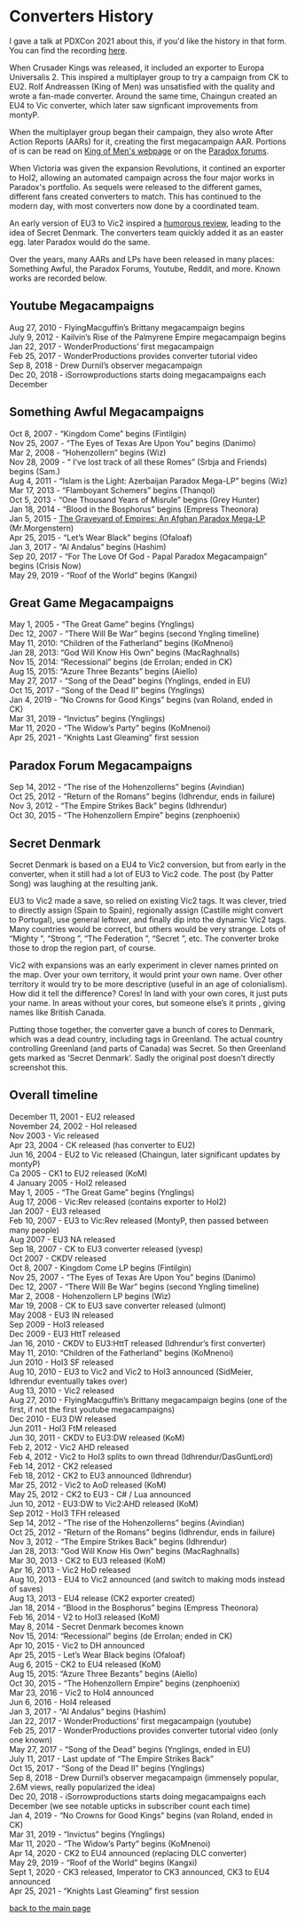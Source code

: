 # Converters History

I gave a talk at PDXCon 2021 about this, if you'd like the history in that form. You can find the recording [here](https://www.twitch.tv/videos/1032428222?filter=highlights&sort=time).

When Crusader Kings was released, it included an exporter to Europa Universalis 2. This inspired a multiplayer group to try a campaign from CK to EU2. Rolf Andreassen (King of Men) was unsatisfied with the quality and wrote a fan-made converter. Around the same time, Chaingun created an EU4 to Vic converter, which later saw signficant improvements from montyP.

When the multiplayer group began their campaign, they also wrote After Action Reports (AARs) for it, creating the first megacampaign AAR. Portions of is can be read on [King of Men's webpage](https://sites.google.com/site/komskustomkonverters/aars) or on the [Paradox forums](https://forum.paradoxplaza.com/forum/threads/the-great-game-mp-aar.197420/).

When Victoria was given the expansion Revolutions, it contined an exporter to HoI2, allowing an automated campaign across the four major works in Paradox's portfolio. As sequels were released to the different games, different fans created converters to match. This has continued to the modern day, with most converters now done by a coordinated team.

An early version of EU3 to Vic2 inspired a [humorous review](https://lparchive.org/Victoria-II-Heart-of-Darkness/Update%2019/), leading to the idea of Secret Denmark. The converters team quickly added it as an easter egg. later Paradox would do the same.

Over the years, many AARs and LPs have been released in many places: Something Awful, the Paradox Forums, Youtube, Reddit, and more. Known works are recorded below.

## Youtube Megacampaigns
Aug 27, 2010 - FlyingMacguffin’s Brittany megacampaign begins  
July 9, 2012 - Kailvin’s Rise of the Palmyrene Empire megacampaign begins  
Jan 22, 2017 - WonderProductions’ first megacampaign  
Feb 25, 2017 - WonderProductions provides converter tutorial video  
Sep  8, 2018 - Drew Durnil’s observer megacampaign  
Dec 20, 2018 - iSorrowproductions starts doing megacampaigns each December  

## Something Awful Megacampaigns
Oct  8, 2007 - “Kingdom Come” begins (Fintilgin)  
Nov 25, 2007 - “The Eyes of Texas Are Upon You” begins (Danimo)  
Mar  2, 2008 - “Hohenzollern” begins (Wiz)  
Nov 28, 2009 - “ I've lost track of all these Romes” (Srbja and Friends) begins (Sam.)  
Aug  4, 2011 - “Islam is the Light: Azerbaijan Paradox Mega-LP” begins (Wiz)  
Mar 17, 2013 - “Flamboyant Schemers” begins (Thanqol)  
Oct  5, 2013 - “One Thousand Years of Misrule” begins (Grey Hunter)  
Jan 18, 2014 - “Blood in the Bosphorus” begins (Empress Theonora)  
Jan  5, 2015 - [The Graveyard of Empires: An Afghan Paradox Mega-LP](https://forums.somethingawful.com/showthread.php?threadid=3692688) (Mr.Morgenstern)  
Apr 25, 2015 - “Let’s Wear Black” begins (Ofaloaf)  
Jan  3, 2017 -  “Al Andalus” begins (Hashim)  
Sep 20, 2017 - “For The Love Of God - Papal Paradox Megacampaign” begins (Crisis Now)  
May 29, 2019 - “Roof of the World” begins (Kangxi)  


## Great Game Megacampaigns
May  1, 2005 - “The Great Game” begins (Ynglings)  
Dec 12, 2007 - “There Will Be War” begins (second Yngling timeline)  
May 11, 2010: “Children of the Fatherland” begins (KoMnenoi)  
Jan 28, 2013: “God Will Know His Own” begins (MacRaghnalls)  
Nov 15, 2014: “Recessional” begins (de Errolan; ended in CK)  
Aug 15, 2015: “Azure Three Bezants” begins (Aiello)  
May 27, 2017 - “Song of the Dead” begins (Ynglings, ended in EU)  
Oct 15, 2017 - “Song of the Dead II” begins (Ynglings)  
Jan  4, 2019 - “No Crowns for Good Kings” begins (van Roland, ended in CK)  
Mar 31, 2019 - “Invictus” begins (Ynglings)  
Mar 11, 2020 - “The Widow’s Party” begins (KoMnenoi)  
Apr 25, 2021 - “Knights Last Gleaming” first session  


## Paradox Forum Megacampaigns
Sep 14, 2012 - “The rise of the Hohenzollerns” begins (Avindian)  
Oct 25, 2012 - “Return of the Romans” begins (Idhrendur, ends in failure)  
Nov  3, 2012 - “The Empire Strikes Back” begins (Idhrendur)  
Oct 30, 2015 - “The Hohenzollern Empire” begins (zenphoenix)  

## Secret Denmark
Secret Denmark is based on a EU4 to Vic2 conversion, but from early in the converter, when it still had a lot of EU3 to Vic2 code. The post (by Patter Song) was laughing at the resulting jank.

EU3 to Vic2 made a save, so relied on existing Vic2 tags. It was clever, tried to directly assign (Spain to Spain), regionally assign (Castille might convert to Portugal), use general leftover, and finally dip into the dynamic Vic2 tags. Many countries would be correct, but others would be very strange. Lots of “Mighty <region>”, “Strong <region>”, “The Federation <of region>”, “Secret <region>”, etc. The converter broke those to drop the region part, of course.

Vic2 with expansions was an early experiment in clever names printed on the map. Over your own territory, it would print your own name. Over other territory it would try to be more descriptive (useful in an age of colonialism). How did it tell the difference? Cores! In land with your own cores, it just puts your name. In areas without your cores, but someone else’s it prints <Your adjective> <other county name>, giving names like British Canada.

Putting those together, the converter gave a bunch of cores to Denmark, which was a dead country, including tags in Greenland. The actual country controlling Greenland (and parts of Canada) was Secret. So then Greenland gets marked as ‘Secret Denmark’. Sadly the original post doesn’t directly screenshot this.

## Overall timeline

December 11, 2001 - EU2 released  
November 24, 2002 - HoI released  
Nov 2003 - Vic released  
Apr 23, 2004 - CK released (has converter to EU2)  
Jun 16, 2004 - EU2 to Vic released (Chaingun, later significant updates by montyP)  
Ca 2005 - CK1 to EU2 released (KoM)  
4 January 2005 - HoI2 released  
May 1, 2005 - “The Great Game” begins (Ynglings)  
Aug 17, 2006 - Vic:Rev released (contains exporter to HoI2)  
Jan 2007 - EU3 released  
Feb 10, 2007 - EU3 to Vic:Rev released (MontyP, then passed between many people)  
Aug 2007 - EU3 NA released  
Sep 18, 2007 - CK to EU3 converter released (yvesp)  
Oct 2007 - CKDV released  
Oct 8, 2007 - Kingdom Come LP begins (Fintilgin)  
Nov 25, 2007 - “The Eyes of Texas Are Upon You” begins (Danimo)  
Dec 12, 2007 - “There Will Be War” begins (second Yngling timeline)  
Mar 2, 2008 - Hohenzollern LP begins (Wiz)  
Mar 19, 2008 - CK to EU3 save converter released (ulmont)  
May 2008 - EU3 IN released  
Sep 2009 - HoI3 released  
Dec 2009 - EU3 HttT released  
Jan 16, 2010 - CKDV to EU3:HttT released (Idhrendur’s first converter)  
May 11, 2010: “Children of the Fatherland” begins (KoMnenoi)  
Jun 2010 - HoI3 SF released  
Aug 10, 2010 - EU3 to Vic2 and Vic2 to HoI3 announced (SidMeier, Idhrendur eventually takes over)  
Aug 13, 2010 - Vic2 released  
Aug 27, 2010 - FlyingMacguffin’s Brittany megacampaign begins (one of the first, if not the first youtube megacampaigns)  
Dec 2010 - EU3 DW released  
Jun 2011 - HoI3 FtM released  
Jun 30, 2011 - CKDV to EU3:DW released (KoM)  
Feb 2, 2012 - Vic2 AHD released  
Feb 4, 2012 - Vic2 to HoI3 splits to own thread (Idhrendur/DasGuntLord)  
Feb 14, 2012 - CK2 released  
Feb 18, 2012 - CK2 to EU3 announced (Idhrendur)  
Mar 25, 2012 - Vic2 to AoD released (KoM)  
May 25, 2012 - CK2 to EU3 - C# / Lua announced  
Jun 10, 2012 - EU3:DW to Vic2:AHD released (KoM)  
Sep 2012 - HoI3 TFH released  
Sep 14, 2012 - “The rise of the Hohenzollerns” begins (Avindian)  
Oct 25, 2012 - “Return of the Romans” begins (Idhrendur, ends in failure)  
Nov 3, 2012 - “The Empire Strikes Back” begins (Idhrendur)  
Jan 28, 2013: “God Will Know His Own” begins (MacRaghnalls)  
Mar 30, 2013 - CK2 to EU3 released (KoM)  
Apr 16, 2013 - Vic2 HoD released  
Aug 10, 2013 - EU4 to Vic2 announced (and switch to making mods instead of saves)  
Aug 13, 2013 - EU4 release (CK2 exporter created)  
Jan 18, 2014 - “Blood in the Bosphorus” begins (Empress Theonora)  
Feb 16, 2014 - V2 to HoI3 released (KoM)  
May 8, 2014 - Secret Denmark becomes known  
Nov 15, 2014: “Recessional” begins (de Errolan; ended in CK)  
Apr 10, 2015 - Vic2 to DH announced  
Apr 25, 2015 - Let’s Wear Black begins (Ofaloaf)  
Aug 6, 2015 - CK2 to EU4 released (KoM)  
Aug 15, 2015: “Azure Three Bezants” begins (Aiello)  
Oct 30, 2015 - “The Hohenzollern Empire” begins (zenphoenix)  
Mar 23, 2016 - Vic2 to HoI4 announced  
Jun 6, 2016 - HoI4 released  
Jan 3, 2017 -  “Al Andalus” begins (Hashim)  
Jan 22, 2017 - WonderProductions’ first megacampaign (youtube)  
Feb 25, 2017 - WonderProductions provides converter tutorial video (only one known)  
May 27, 2017 - “Song of the Dead” begins (Ynglings, ended in EU)  
July 11, 2017 - Last update of “The Empire Strikes Back”  
Oct 15, 2017 - “Song of the Dead II” begins (Ynglings)  
Sep 8, 2018 - Drew Durnil’s observer megacampaign (immensely popular, 2.6M views, really popularized the idea)  
Dec 20, 2018 - iSorrowproductions starts doing megacampaigns each December (we see notable upticks in subscriber count each time)  
Jan 4, 2019 - “No Crowns for Good Kings” begins (van Roland, ended in CK)  
Mar 31, 2019 - “Invictus” begins (Ynglings)  
Mar 11, 2020 - “The Widow’s Party” begins (KoMnenoi)  
Apr 14, 2020 - CK2 to EU4 announced (replacing DLC converter)  
May 29, 2019 - “Roof of the World” begins (Kangxi)  
Sept 1, 2020 - CK3 released, Imperator to CK3 announced, CK3 to EU4 announced  
Apr 25, 2021 - “Knights Last Gleaming” first session  

[back to the main page](index.md)
